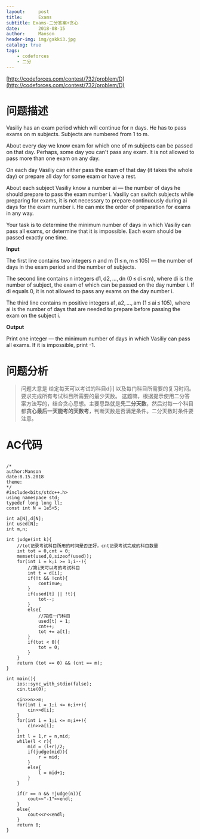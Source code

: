 ```yaml
---
layout:     post
title:      Exams
subtitle: Exams-二分答案+贪心
date:       2018-08-15
author:     Manson
header-img: img/gakki3.jpg
catalog: true
tags:
    - codeforces
    - 二分
---
```

[http://codeforces.com/contest/732/problem/D](http://codeforces.com/contest/732/problem/D)

# 问题描述

Vasiliy has an exam period which will continue for n days. He has to pass exams on m subjects. Subjects are numbered from 1 to m.

About every day we know exam for which one of m subjects can be passed on that day. Perhaps, some day you can't pass any exam. It is not allowed to pass more than one exam on any day.

On each day Vasiliy can either pass the exam of that day (it takes the whole day) or prepare all day for some exam or have a rest.

About each subject Vasiliy know a number ai — the number of days he should prepare to pass the exam number i. Vasiliy can switch subjects while preparing for exams, it is not necessary to prepare continuously during ai days for the exam number i. He can mix the order of preparation for exams in any way.

Your task is to determine the minimum number of days in which Vasiliy can pass all exams, or determine that it is impossible. Each exam should be passed exactly one time.

**Input**

The first line contains two integers n and m (1 ≤ n, m ≤ 105) — the number of days in the exam period and the number of subjects.

The second line contains n integers d1, d2, ..., dn (0 ≤ di ≤ m), where di is the number of subject, the exam of which can be passed on the day number i. If di equals 0, it is not allowed to pass any exams on the day number i.

The third line contains m positive integers a1, a2, ..., am (1 ≤ ai ≤ 105), where ai is the number of days that are needed to prepare before passing the exam on the subject i.

**Output**

Print one integer — the minimum number of days in which Vasiliy can pass all exams. If it is impossible, print -1.


# 问题分析
>问题大意是 给定每天可以考试的科目d[i] 以及每门科目所需要的复习时间。要求完成所有考试科目所需要的最少天数。
>这题嘛，根据提示使用二分答案方法写的，结合贪心思想。主要思路就是**先二分天数**，然后对每一个科目都**贪心最后一天能考的天数考**，判断天数是否满足条件。二分天数时条件要注意。
 
# AC代码


```

/*
author:Manson
date:8.15.2018
theme:
*/
#include<bits/stdc++.h>
using namespace std;
typedef long long ll;
const int N = 1e5+5;

int a[N],d[N];
int used[N];
int m,n;

int judge(int k){
	//tot记录考试科目所用的时间是否正好，cnt记录考试完成的科目数量 
	int tot = 0,cnt = 0;
	memset(used,0,sizeof(used));
	for(int i = k;i >= 1;i--){
		//第i天可以考的考试科目 
		int t = d[i];
		if(!t && !cnt){
			continue;
		}
		if(used[t] || !t){
			tot--;
		}
		else{
			//完成一门科目 
			used[t] = 1;
			cnt++;
			tot += a[t];
		}
		if(tot < 0){
			tot = 0;
		}
	}
	return (tot == 0) && (cnt == m);
}

int main(){
	ios::sync_with_stdio(false);
	cin.tie(0);
	
	cin>>n>>m;
	for(int i = 1;i <= n;i++){
		cin>>d[i];
	}
	for(int i = 1;i <= m;i++){
		cin>>a[i];
	}
	int l = 1,r = n,mid;
	while(l < r){
		mid = (l+r)/2;
		if(judge(mid)){
			r = mid;
		}
		else{
			l = mid+1;
		}
	}

	if(r == n && !judge(n)){
		cout<<"-1"<<endl;
	}
	else{
		cout<<r<<endl;
	}
	return 0;
}



```
